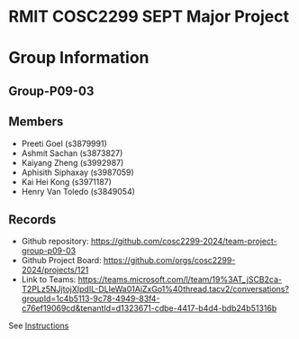 
# RMIT COSC2299 SEPT Major Project

# Group Information

## Group-P09-03

## Members
* Preeti Goel (s3879991)
* Ashmit Sachan (s3873827)
* Kaiyang Zheng (s3992987)
* Aphisith Siphaxay (s3987059)
* Kai Hei Kong (s3971187)
* Henry Van Toledo (s3849054)

## Records

* Github repository: https://github.com/cosc2299-2024/team-project-group-p09-03
* Github Project Board: https://github.com/orgs/cosc2299-2024/projects/121
* Link to Teams: https://teams.microsoft.com/l/team/19%3AT_jSCB2ca-T2PLz5NJjtojXIpdIL-DLIeWa01AjZxGo1%40thread.tacv2/conversations?groupId=1c4b5113-9c78-4949-83f4-c76ef19069cd&tenantId=d1323671-cdbe-4417-b4d4-bdb24b51316b


See [Instructions](INSTRUCTIONS.md)

